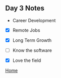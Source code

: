 ## Day 3 Notes

* Career Development 


- [x] Remote Jobs
- [x] Long Term Growth
- [ ] Know the software 
- [x] Love the field





[Home](/README.md)